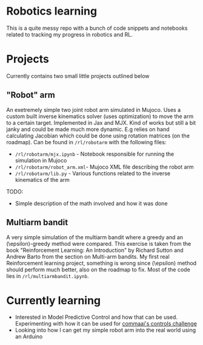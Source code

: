 # Robotics learning

This is a quite messy repo with a bunch of code snippets and notebooks related to tracking my progress in robotics and RL.

# Projects

Currently contains two small little projects outlined below

## "Robot" arm

An exetremely simple two joint robot arm simulated in Mujoco. Uses a custom built inverse kinematics solver (uses optimization) to move the arm to a certain target. Implemented in Jax and MJX. Kind of works but still a bit janky and could be made much more dynamic. E.g relies on hand calculating Jacobian which could be done using rotation matrices (on the roadmap). Can be found in `/rl/robotarm` with the following files:

- `/rl/robotarm/mjx.ipynb` - Notebook responsible for running the simulation in Mujoco
- `/rl/robotarm/robot_arm.xml`- Mujoco XML file describing the robot arm
- `/rl/robotarm/lib.py` - Various functions related to the inverse kinematics of the arm

TODO:

- Simple description of the math involved and how it was done

## Multiarm bandit

A very simple simulation of the multiarm bandit where a greedy and an \(\epsilon\)-greedy method were compared. This exercise is taken from the book "Reinforcement Learning: An Introduction" by Richard Sutton and Andrew Barto from the section on Multi-arm bandits. My first real Reinforcement learning project, something is wrong since \(\epsilon\) method should perform much better, also on the roadmap to fix. Most of the code lies in `/rl/multiarmbandit.ipynb`.

# Currently learning

- Interested in Model Predictive Control and how that can be used. Experimenting with how it can be used for [commaai's controls challenge](https://github.com/commaai/controls_challenge)
- Looking into how I can get my simple robot arm into the real world using an Arduino
